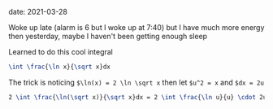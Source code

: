 date: 2021-03-28



Woke up late (alarm is 6 but I woke up at 7:40) but I have much more energy then yesterday, maybe I haven't been getting enough sleep


Learned to do this cool integral
```tex
\int \frac{\ln x}{\sqrt x}dx
```
The trick is noticing `$\ln(x) = 2 \ln \sqrt x` then let `$u^2 = x` and `$dx = 2u`
```tex
2 \int \frac{\ln(\sqrt x)}{\sqrt x}dx = 2 \int \frac{\ln u}{u} \cdot 2u \space du = 4 \int \ln u\space du
```


